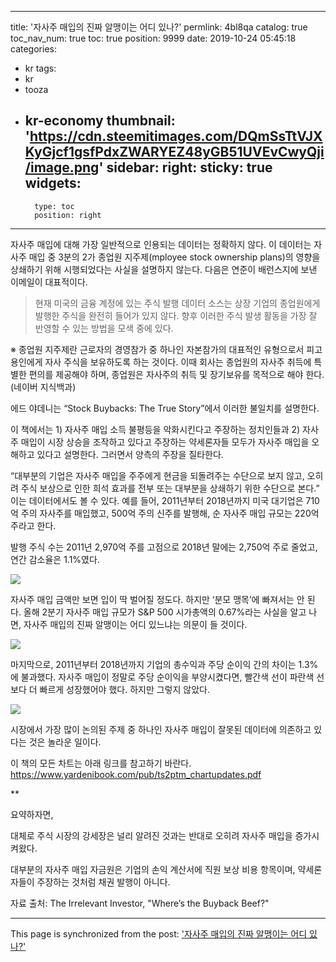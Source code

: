 
---
title: '자사주 매입의 진짜 알맹이는 어디 있나?'
permlink: 4bl8qa
catalog: true
toc_nav_num: true
toc: true
position: 9999
date: 2019-10-24 05:45:18
categories:
- kr
tags:
- kr
- tooza
- kr-economy
thumbnail: 'https://cdn.steemitimages.com/DQmSsTtVJXKyGjcf1gsfPdxZWARYEZ48yGB51UVEvCwyQji/image.png'
sidebar:
    right:
        sticky: true
widgets:
    -
        type: toc
        position: right
---


자사주 매입에 대해 가장 일반적으로 인용되는 데이터는 정확하지 않다. 이 데이터는 자사주 매입 중 3분의 2가 종업원 지주제(mployee stock ownership plans)의 영향을 상쇄하기 위해 시행되었다는 사실을 설명하지 않는다. 다음은 연준이 배런스지에 보낸 이메일이 대표적이다. 

>현재 미국의 금융 계정에 있는 주식 발행 데이터 소스는 상장 기업의 종업원에게 발행한 주식을 완전히 들어가 있지 않다. 향후 이러한 주식 발생 활동을 가장 잘 반영할 수 있는 방법을 모색 중에 있다.

※ 종업원 지주제란 근로자의 경영참가 중 하나인 자본참가의 대표적인 유형으로서 피고용인에게 자사 주식을 보유하도록 하는 것이다. 이때 회사는 종업원의 자사주 취득에 특별한 편의를 제공해야 하며, 종업원은 자사주의 취득 및 장기보유를 목적으로 해야 한다. (네이버 지식백과)​

에드 야데니는 “Stock Buybacks: The True Story”에서 이러한 불일치를 설명한다. ​

이 책에서는 1) 자사주 매입 소득 불평등을 악화시킨다고 주장하는 정치인들과 2) 자사주 매입이 시장 상승을 조작하고 있다고 주장하는 약세론자들 모두가 자사주 매입을 오해하고 있다고 설명한다. 그러면서 양측의 주장을 질타한다. ​

“대부분의 기업은 자사주 매입을 주주에게 현금을 되돌려주는 수단으로 보지 않고, 오히려 주식 보상으로 인한 희석 효과를 전부 또는 대부분을 상쇄하기 위한 수단으로 본다.” 이는 데이터에서도 볼 수 있다. 예를 들어, 2011년부터 2018년까지 미국 대기업은 710억 주의 자사주를 매입했고, 500억 주의 신주를 발행해, 순 자사주 매입 규모는 220억 주라고 한다. ​

발행 주식 수는 2011년 2,970억 주를 고점으로 2018년 말에는 2,750억 주로 줄었고, 연간 감소율은 1.1%였다.

![](https://cdn.steemitimages.com/DQmSsTtVJXKyGjcf1gsfPdxZWARYEZ48yGB51UVEvCwyQji/image.png) 

자사주 매입 금액만 보면 입이 딱 벌어질 정도다. 하지만 ‘분모 맹목’에 빠져서는 안 된다. 올해 2분기 자사주 매입 규모가 S&P 500 시가총액의 0.67%라는 사실을 알고 나면, 자사주 매입의 진짜 알맹이는 어디 있느냐는 의문이 들 것이다. 

![](https://cdn.steemitimages.com/DQmdixMetSkzoq67ZX28oRL4YvaMTQmzWzugvh87M1ABfGX/image.png) 

마지막으로, 2011년부터 2018년까지 기업의 총수익과 주당 순이익 간의 차이는 1.3%에 불과했다. 자사주 매입이 정말로 주당 순이익을 부양시켰다면, 빨간색 선이 파란색 선보다 더 빠르게 성장했어야 했다. 하지만 그렇지 않았다. 
 
![](https://cdn.steemitimages.com/DQmQFzQMLZDN4kvAUMx43mUouac2gmyhafNUUAwXXCgm6YG/image.png)

시장에서 가장 많이 논의된 주제 중 하나인 자사주 매입이 잘못된 데이터에 의존하고 있다는 것은 놀라운 일이다. ​

이 책의 모든 차트는 아래 링크를 참고하기 바란다.
https://www.yardenibook.com/pub/ts2ptm_chartupdates.pdf
​

**​

요약하자면,​

대체로 주식 시장의 강세장은 널리 알려진 것과는 반대로 오히려 자사주 매입을 증가시켜왔다. ​

대부분의 자사주 매입 자금원은 기업의 손익 계산서에 직원 보상 비용 항목이며, 약세론자들이 주장하는 것처럼 채권 발행이 아니다.​

자료 출처: The Irrelevant Investor, "Where’s the Buyback Beef?"

- - -

This page is synchronized from the post: ['자사주 매입의 진짜 알맹이는 어디 있나?'](https://steemit.com/@pius.pius/4bl8qa)
